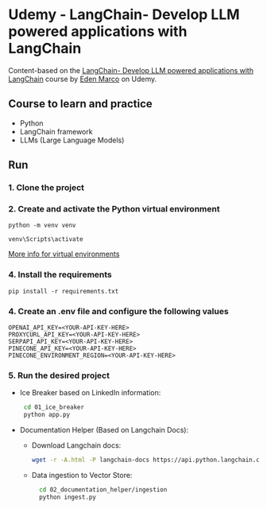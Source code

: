 # Udemy - LangChain- Develop LLM powered applications with LangChain

Content-based on the [LangChain- Develop LLM powered applications with LangChain](https://www.udemy.com/course/langchain/) course by [Eden Marco](https://www.udemy.com/course/langchain/#instructor-1) on Udemy.

## Course to learn and practice
- Python
- LangChain framework
- LLMs (Large Language Models)

## Run

### 1. Clone the project

### 2. Create and activate the Python virtual environment

```
python -m venv venv

venv\Scripts\activate
```

[More info for virtual environments](https://docs.python.org/3/library/venv.html#creating-virtual-environments)

### 4. Install the requirements

```
pip install -r requirements.txt
```

### 4. Create an .env file and configure the following values

```
OPENAI_API_KEY=<YOUR-API-KEY-HERE>
PROXYCURL_API_KEY=<YOUR-API-KEY-HERE>
SERPAPI_API_KEY=<YOUR-API-KEY-HERE>
PINECONE_API_KEY=<YOUR-API-KEY-HERE>
PINECONE_ENVIRONMENT_REGION=<YOUR-API-KEY-HERE>
```

### 5. Run the desired project
 * Ice Breaker based on LinkedIn information:
   ```bash
    cd 01_ice_breaker
    python app.py
   ```

 * Documentation Helper (Based on Langchain Docs):
    * Download Langchain docs:
      ```bash
      wget -r -A.html -P langchain-docs https://api.python.langchain.com/en/latest/api_reference.html
      ```
    
    * Data ingestion to Vector Store:
      ```bash
        cd 02_documentation_helper/ingestion
        python ingest.py
      ```